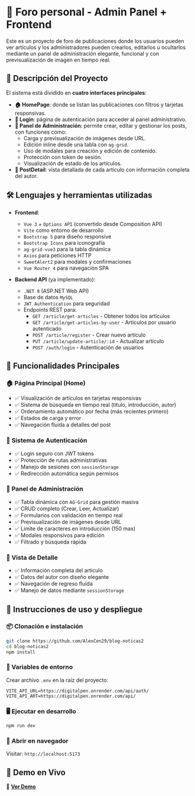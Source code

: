 # 📰 Foro personal - Admin Panel + Frontend

Este es un proyecto de foro de publicaciones donde los usuarios pueden ver artículos y los administradores pueden crearlos, editarlos u ocultarlos mediante un panel de administración elegante, funcional y con previsualización de imagen en tiempo real.

## 📌 Descripción del Proyecto

El sistema está dividido en **cuatro interfaces principales**:

- **🏠 HomePage**: donde se listan las publicaciones con filtros y tarjetas responsivas.
- **🔐 Login**: página de autenticación para acceder al panel administrativo.
- **👑 Panel de Administración**: permite crear, editar y gestionar los posts, con funciones como:
  - Carga y previsualización de imágenes desde URL.
  - Edición inline desde una tabla con `ag-grid`.
  - Uso de modales para creación y edición de contenido.
  - Protección con token de sesión.
  - Visualización de estado de los artículos.
- **📖 PostDetail**: vista detallada de cada artículo con información completa del autor.

## 🛠️ Lenguajes y herramientas utilizadas

- **Frontend**:  
  - `Vue 3` + `Options API` (convertido desde Composition API)
  - `Vite` como entorno de desarrollo
  - `Bootstrap 5` para diseño responsive
  - `Bootstrap Icons` para iconografía
  - `ag-grid-vue3` para la tabla dinámica
  - `Axios` para peticiones HTTP
  - `SweetAlert2` para modales y confirmaciones
  - `Vue Router 4` para navegación SPA

- **Backend API** (ya implementado):
  - `.NET 8` (ASP.NET Web API)
  - Base de datos `MySQL`
  - `JWT Authentication` para seguridad
  - Endpoints REST para:
    - `GET /article/get-articles` - Obtener todos los artículos
    - `GET /article/get-articles-by-user` - Artículos por usuario autenticado
    - `POST /article/register` - Crear nuevo artículo
    - `PUT /article/update-article/:id` - Actualizar artículo
    - `POST /auth/login` - Autenticación de usuarios

## 🚀 Funcionalidades Principales

### 🏠 **Página Principal (Home)**
- ✅ Visualización de artículos en tarjetas responsivas
- ✅ Sistema de búsqueda en tiempo real (título, introducción, autor)
- ✅ Ordenamiento automático por fecha (más recientes primero)
- ✅ Estados de carga y error
- ✅ Navegación fluida a detalles del post

### 🔐 **Sistema de Autenticación**
- ✅ Login seguro con JWT tokens
- ✅ Protección de rutas administrativas
- ✅ Manejo de sesiones con `sessionStorage`
- ✅ Redirección automática según permisos

### 👑 **Panel de Administración**
- ✅ Tabla dinámica con `AG-Grid` para gestión masiva
- ✅ CRUD completo (Crear, Leer, Actualizar)
- ✅ Formularios con validación en tiempo real
- ✅ Previsualización de imágenes desde URL
- ✅ Limite de caracteres en introducción (150 max)
- ✅ Modales responsivos para edición
- ✅ Filtrado y búsqueda rápida

### 📖 **Vista de Detalle**
- ✅ Información completa del artículo
- ✅ Datos del autor con diseño elegante
- ✅ Navegación de regreso fluida
- ✅ Manejo de datos mediante `sessionStorage`

## 🚀 Instrucciones de uso y despliegue

### 📦 Clonación e instalación

```bash
git clone https://github.com/AlexCen29/blog-noticas2
cd blog-noticas2
npm install
```

### 🔧 Variables de entorno

Crear archivo `.env` en la raíz del proyecto:

```env
VITE_API_URL=https://digitalpen.onrender.com/api/auth/
VITE_API_ART=https://digitalpen.onrender.com/api/
```

### 🖥️ Ejecutar en desarrollo

```bash
npm run dev
```

### 📱 Abrir en navegador
Visitar: `http://localhost:5173`

## 🚀 Demo en Vivo

🔗 **[Ver Demo](https://alexcen29.github.io/blog-noticas2/)**
